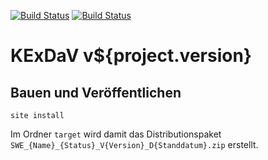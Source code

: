 [![Build Status](https://travis-ci.org/datenverteiler/de.bsvrz.kex.kexdav.svg?branch=master)](https://travis-ci.org/datenverteiler/de.bsvrz.kex.kexdav)
[![Build Status](https://api.bintray.com/packages/datenverteiler/maven/de.bsvrz.kex.kexdav/images/download.svg)](https://bintray.com/datenverteiler/maven/de.bsvrz.kex.kexdav)

KExDaV v${project.version}
=============


Bauen und Veröffentlichen
-------------------------

    site install

Im Ordner `target` wird damit das Distributionspaket
`SWE_{Name}_{Status}_V{Version}_D{Standdatum}.zip` erstellt.
